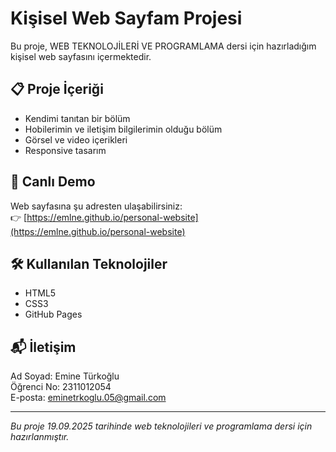 # Kişisel Web Sayfam Projesi

Bu proje, WEB TEKNOLOJİLERİ VE PROGRAMLAMA dersi için hazırladığım kişisel web sayfasını içermektedir.

## 📋 Proje İçeriği
- Kendimi tanıtan bir bölüm
- Hobilerimin ve iletişim bilgilerimin olduğu bölüm
- Görsel ve video içerikleri
- Responsive tasarım

## 🚀 Canlı Demo

Web sayfasına şu adresten ulaşabilirsiniz:  
👉 [https://emlne.github.io/personal-website](https://emlne.github.io/personal-website)

## 🛠️ Kullanılan Teknolojiler
- HTML5
- CSS3
- GitHub Pages

## 📬 İletişim
Ad Soyad: Emine Türkoğlu  
Öğrenci No: 2311012054  
E-posta: eminetrkoglu.05@gmail.com

---

*Bu proje 19.09.2025 tarihinde  web teknolojileri ve programlama dersi için hazırlanmıştır.*
